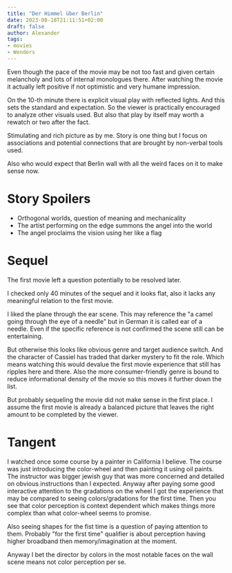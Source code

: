 ```yaml
---
title: "Der Himmel über Berlin"
date: 2023-08-18T21:11:51+02:00
draft: false
author: Alexander
tags:
- movies
- Wenders
---
```


Even though the pace of the movie may be not too fast and given certain melancholy and lots of internal monologues there.
After watching the movie it actually left positive if not optimistic and very humane impression.

On the 10-th minute there is explicit visual play with reflected lights.
And this sets the standard and expectation.
So the viewer is practically encouraged to analyze other visuals used.
But also that play by itself may worth a rewatch or two after the fact.

Stimulating and rich picture as by me.
Story is one thing but I focus on associations and potential connections that are brought by non-verbal tools used.

Also who would expect that Berlin wall with all the weird faces on it to make sense now.

# Story Spoilers

- Orthogonal worlds, question of meaning and mechanicality
- The artist performing on the edge summons the angel into the world
- The angel proclaims the vision using her like a flag

# Sequel

The first movie left a question potentially to be resolved later.

I checked only 40 minutes of the sequel and it looks flat, also it lacks any meaningful relation to the first movie.

I liked the plane through the ear scene.
This may reference the "a camel going through the eye of a needle" but in German it is called ear of a needle.
Even if the specific reference is not confirmed the scene still can be entertaining.

But otherwise this looks like obvious genre and target audience switch.
And the character of Cassiel has traded that darker mystery to fit the role.
Which means watching this would devalue the first movie experience that still has ripples here and there.
Also the more consumer-friendly genre is bound to reduce informational density of the movie so this moves it further down the list.

But probably sequeling the movie did not make sense in the first place.
I assume the first movie is already a balanced picture that leaves the right amount to be completed by the viewer.

# Tangent

I watched once some course by a painter in California I believe.
The course was just introducing the color-wheel and then painting it using oil paints.
The instructor was bigger jewish guy that was more concerned and detailed on obvious instructions than I expected.
Anyway after paying some good interactive attention to the gradations on the wheel I got the experience
that may be compared to seeing colors/gradations for the first time.
Then you see that color perception is context dependent which makes things more complex than what color-wheel seems to promise.

Also seeing shapes for the fist time is a question of paying attention to them.
Probably "for the first time" qualifier is about perception having higher broadband then memory/imagination at the moment.

Anyway I bet the director by colors in the most notable faces on the wall scene means not color perception per se.
